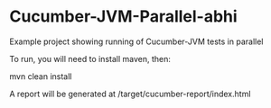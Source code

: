Cucumber-JVM-Parallel-abhi
=====================

Example project showing running of Cucumber-JVM tests in parallel

To run, you will need to install maven, then:

mvn clean install

A report will be generated at /target/cucumber-report/index.html
